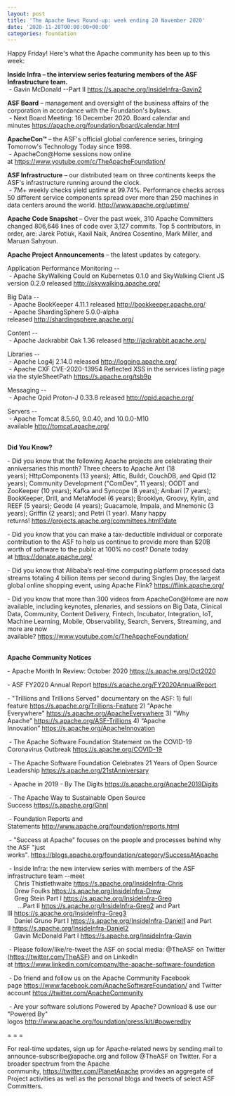 ```yaml
---
layout: post
title: 'The Apache News Round-up: week ending 20 November 2020'
date: '2020-11-20T00:00:00+00:00'
categories: foundation
---
```

<p>Happy Friday! Here's what the Apache community has been up to this week:</p><p></p><p><b>Inside Infra – the interview series featuring members of the ASF Infrastructure team.<br></b>&nbsp;- Gavin McDonald --Part II <a href="https://s.apache.org/InsideInfra-Gavin2" target="_blank">https://s.apache.org/InsideInfra-Gavin2</a>&nbsp;</p><p><span style="font-weight: 700;">ASF Board</span>&nbsp;– management and oversight of the business affairs of the corporation in accordance with the Foundation's bylaws.<br>&nbsp;- Next Board Meeting: 16 December 2020. Board calendar and minutes&nbsp;<a href="https://apache.org/foundation/board/calendar.html" target="_blank">https://apache.org/foundation/board/calendar.html</a></p><p></p><p><span style="font-weight: 700;">ApacheCon™</span>&nbsp;– the ASF's official global conference series, bringing Tomorrow's Technology Today since 1998.<br>&nbsp;- ApacheCon@Home sessions now online at&nbsp;<a href="https://www.youtube.com/c/TheApacheFoundation/" target="_blank">https://www.youtube.com/c/TheApacheFoundation/</a>&nbsp;&nbsp;<br></p><p><span style="font-weight: 700;">ASF Infrastructure</span>&nbsp;– our distributed team on three continents keeps the ASF's infrastructure running around the clock.<br>&nbsp;- 7M+ weekly checks yield uptime at 99.74%. Performance checks across 50 different service components spread over more than 250 machines in data centers around the world.&nbsp;<a href="http://www.apache.org/uptime/" target="_blank">http://www.apache.org/uptime/</a><br></p><p><span style="font-weight: 700;">Apache Code Snapshot&nbsp;</span>– Over the past week, 310 Apache Committers changed 806,646 lines of code over 3,127 commits. Top 5 contributors, in order, are: Jarek Potiuk, Kaxil Naik, Andrea Cosentino, Mark Miller, and Maruan Sahyoun.&nbsp; &nbsp; &nbsp; &nbsp; &nbsp; &nbsp;&nbsp;</p><p><span style="font-weight: 700;">Apache Project Announcements</span>&nbsp;– the latest updates by category.</p><p>Application Performance Monitoring --<br>&nbsp;-&nbsp;Apache SkyWalking Could on Kubernetes 0.1.0 and SkyWalking Client JS version 0.2.0 released&nbsp;<a href="http://skywalking.apache.org/" target="_blank">http://skywalking.apache.org/</a>&nbsp;</p><p>Big Data --<br>&nbsp;-&nbsp;Apache BookKeeper 4.11.1 released&nbsp;<a href="http://bookkeeper.apache.org/" target="_blank">http://bookkeeper.apache.org/</a>&nbsp;<br>&nbsp;- Apache ShardingSphere 5.0.0-alpha released&nbsp;<a href="http://shardingsphere.apache.org/" target="_blank">http://shardingsphere.apache.org/</a>&nbsp;</p><p>Content --<br>&nbsp;-&nbsp;Apache Jackrabbit Oak 1.36 released&nbsp;<a href="http://jackrabbit.apache.org/" target="_blank">http://jackrabbit.apache.org/</a>&nbsp;</p><p>Libraries --<br>&nbsp;- Apache Log4j 2.14.0 released&nbsp;<a href="http://logging.apache.org/" target="_blank">http://logging.apache.org/</a><br>&nbsp;- Apache&nbsp;<span class="il">CXF</span>&nbsp;CVE-2020-13954 Reflected XSS in the services listing page via the styleSheetPath&nbsp;<a href="https://s.apache.org/tsb9p" target="_blank">https://s.apache.org/tsb9p</a><a href="https://s.apache.org/tsb9p" target="_blank"></a></p><p>Messaging --<br>&nbsp;-&nbsp;Apache Qpid Proton-J 0.33.8 released&nbsp;<a href="http://qpid.apache.org/" target="_blank">http://qpid.apache.org/</a></p><p>Servers --<br>&nbsp;- Apache Tomcat 8.5.60, 9.0.40, and&nbsp;10.0.0-M10 available&nbsp;<a href="http://tomcat.apache.org/" target="_blank">http://tomcat.apache.org/</a></p><p></p><p><span style="font-weight: 700;">&nbsp;<br>Did You Know?</span></p><p>- Did you know that the following Apache projects are celebrating their anniversaries this month? Three cheers to Apache Ant (18 years);&nbsp;HttpComponents (13 years); Attic, Buildr, CouchDB, and Qpid (12 years);&nbsp;Community Development ("ComDev", 11 years); OODT and ZooKeeper (10 years); Kafka and Syncope (8 years); Ambari (7 years); BookKeeper, Drill, and MetaModel (6 years); Brooklyn, Groovy, Kylin, and REEF (5 years); Geode (4 years); Guacamole, Impala, and Mnemonic (3 years); Griffin (2 years); and Petri (1 year). Many happy returns!&nbsp;<a href="https://projects.apache.org/committees.html?date" target="_blank">https://projects.apache.org/committees.html?date</a>&nbsp;</p><p>- Did you know that you can make a tax-deductible individual or corporate contribution to the ASF to help us continue to provide more than $20B worth of software to the public at 100% no cost? Donate today at&nbsp;<a href="https://donate.apache.org/" target="_blank">https://donate.apache.org/</a>&nbsp;</p><p>- Did you know that Alibaba’s real-time computing platform processed data streams totaling 4 billion items per second during Singles Day, the largest global online shopping event, using Apache Flink?&nbsp;<a href="https://flink.apache.org/" target="_blank" style="background-color: rgb(255, 255, 255);">https://flink.apache.org/</a>&nbsp;</p><p>- Did you know that more than 300 videos from ApacheCon@Home are now available, including keynotes, plenaries, and sessions on Big Data, Clinical Data, Community, Content Delivery, Fintech, Incubator, Integration, IoT, Machine Learning, Mobile, Observability, Search, Servers, Streaming, and more are now available?&nbsp;<a href="https://www.youtube.com/c/TheApacheFoundation/" target="_blank">https://www.youtube.com/c/TheApacheFoundation/</a>&nbsp;<br><br></p><p><span style="font-weight: 700;">Apache Community Notices</span><br></p><p>- Apache Month In Review: October 2020&nbsp;<a href="https://s.apache.org/Oct2020" target="_blank">https://s.apache.org/Oct2020</a><br></p><p>- ASF FY2020 Annual Report&nbsp;<a href="https://s.apache.org/FY2020AnnualReport" target="_blank">https://s.apache.org/FY2020AnnualReport</a>&nbsp;</p><p>- "Trillions and Trillions Served" documentary on the ASF: 1) full feature&nbsp;<a href="https://s.apache.org/Trillions-Feature" target="_blank">https://s.apache.org/Trillions-Feature</a>&nbsp;2) "Apache Everywhere"&nbsp;<a href="https://s.apache.org/ApacheEverywhere" target="_blank">https://s.apache.org/ApacheEverywhere</a>&nbsp;3) "Why Apache"&nbsp;<a href="https://s.apache.org/ASF-Trillions" target="_blank">https://s.apache.org/ASF-Trillions</a>&nbsp;4)&nbsp;“Apache Innovation”&nbsp;<a href="https://s.apache.org/ApacheInnovation" target="_blank">https://s.apache.org/ApacheInnovation</a>&nbsp;</p><p>&nbsp;- The Apache Software Foundation Statement on the COVID-19 Coronavirus Outbreak&nbsp;<a href="https://s.apache.org/COVID-19" target="_blank">https://s.apache.org/COVID-19</a>&nbsp;&nbsp;</p><p>&nbsp;- The Apache Software Foundation Celebrates 21 Years of Open Source Leadership&nbsp;<a href="https://s.apache.org/21stAnniversary" rel="noreferrer" target="_blank" data-saferedirecturl="https://www.google.com/url?q=https://s.apache.org/21stAnniversary&amp;source=gmail&amp;ust=1586580638108000&amp;usg=AFQjCNHhBfHrSsg8TFX4Lwsa4GFZdonhcA">https://s.apache.org/21stAnniv<wbr>ersary</a></p><p>&nbsp;- Apache in 2019 - By The Digits&nbsp;<a href="https://s.apache.org/Apache2019Digits">https://s.apache.org/Apache2019Digits</a></p><p>&nbsp;- The Apache Way to Sustainable Open Source Success&nbsp;<a href="https://s.apache.org/GhnI">https://s.apache.org/GhnI</a></p><p>&nbsp;- Foundation Reports and Statements&nbsp;<a href="http://www.apache.org/foundation/reports.html" target="_blank">http://www.apache.org/foundation/reports.html</a><br></p><p>&nbsp;- "Success at Apache" focuses on the people and processes behind why the ASF "just works".&nbsp;<a href="https://blogs.apache.org/foundation/category/SuccessAtApache" target="_blank">https://blogs.apache.org/foundation/category/SuccessAtApache</a><br></p><div><p>&nbsp;- Inside Infra: the new interview series with members of the ASF infrastructure team --meet&nbsp;<br>&nbsp; &nbsp; Chris Thistlethwaite&nbsp;<a href="https://s.apache.org/InsideInfra-Chris" target="_blank">https://s.apache.org/InsideInfra-Chris</a><br>&nbsp; &nbsp; Drew Foulks&nbsp;<a href="https://s.apache.org/InsideInfra-Drew" rel="noreferrer" target="_blank" data-saferedirecturl="https://www.google.com/url?q=https://s.apache.org/InsideInfra-Drew&amp;source=gmail&amp;ust=1588339104628000&amp;usg=AFQjCNF9dVEn48pV7o9HBG14sP9uprU8Xw">https://s.apache.org/InsideInf<wbr>ra-Drew</a><br>&nbsp; &nbsp; Greg Stein Part I&nbsp;<a href="https://s.apache.org/InsideInfra-Greg" target="_blank">https://s.apache.org/InsideInfra-Greg</a><br>&nbsp; &nbsp; &nbsp; ...Part II&nbsp;<a href="https://s.apache.org/InsideInfra-Greg2" target="_blank">https://s.apache.org/InsideInfra-Greg2</a>&nbsp;and Part III&nbsp;<a href="https://s.apache.org/InsideInfra-Greg3" target="_blank">https://s.apache.org/InsideInfra-Greg3</a><br>&nbsp; &nbsp; Daniel Gruno Part I&nbsp;<a href="https://s.apache.org/InsideInfra-Daniel1" target="_blank">https://s.apache.org/InsideInfra-Daniel1</a>&nbsp;and Part II&nbsp;<a href="https://s.apache.org/InsideInfra-Daniel2" target="_blank">https://s.apache.org/InsideInfra-Daniel2</a><br>&nbsp;&nbsp;&nbsp; Gavin McDonald Part I&nbsp;<a href="https://s.apache.org/InsideInfra-Gavin" target="_blank">https://s.apache.org/InsideInfra-Gavin</a></p></div><div><p>&nbsp;- Please follow/like/re-tweet the ASF on social media: @TheASF on Twitter (<a href="https://twitter.com/TheASF">https://twitter.com/TheASF</a>) and on LinkedIn at&nbsp;<a href="https://www.linkedin.com/company/the-apache-software-foundation">https://www.linkedin.com/company/the-apache-software-foundation</a></p><p>&nbsp;- Do friend and follow us on the Apache Community Facebook page&nbsp;<a href="https://www.facebook.com/ApacheSoftwareFoundation/">https://www.facebook.com/ApacheSoftwareFoundation/</a>&nbsp;and Twitter account&nbsp;<a href="https://twitter.com/ApacheCommunity">https://twitter.com/ApacheCommunity</a></p></div><div>&nbsp;- Are your software solutions Powered by Apache? Download &amp; use our "Powered By" logos&nbsp;<a href="http://www.apache.org/foundation/press/kit/#poweredby" target="_blank">http://www.apache.org/foundation/press/kit/#poweredby</a><br></div><p><span class="LrzXr"></span><span class="LrzXr"></span></p><div><p>= = =</p><p>For real-time updates, sign up for Apache-related news by sending mail to announce-subscribe@apache.org and follow @TheASF on Twitter. For a broader spectrum from the Apache community,&nbsp;<a href="https://twitter.com/PlanetApache">https://twitter.com/PlanetApache</a>&nbsp;provides an aggregate of Project activities as well as the personal blogs and tweets of select ASF Committers.</p></div><p style="box-sizing: border-box; margin: 0px 0px 10px;"></p><p style="box-sizing: border-box; margin: 0px 0px 10px;"></p><p style="box-sizing: border-box; margin: 0px 0px 10px;"></p>
